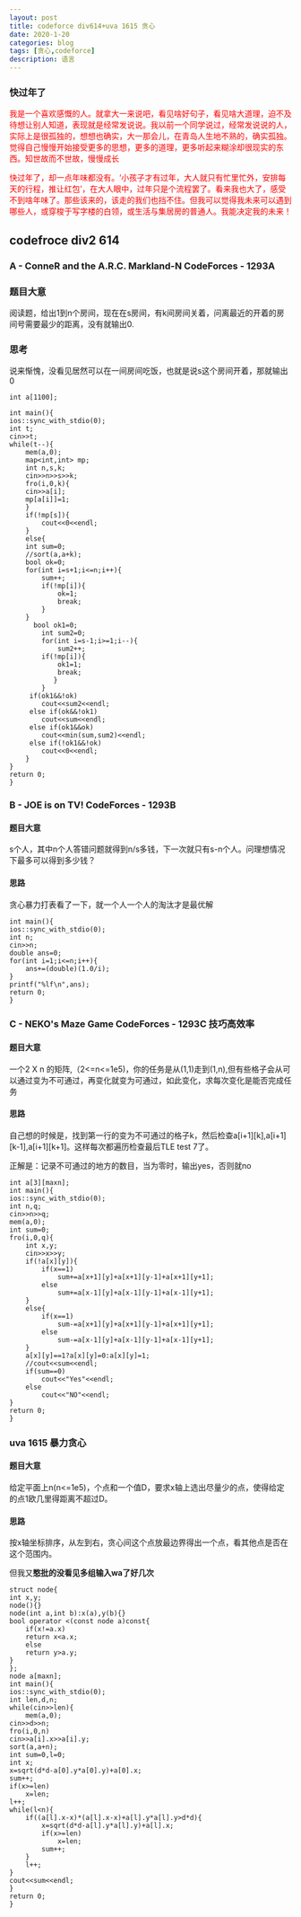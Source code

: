 ```yaml
---
layout: post
title: codeforce div614+uva 1615 贪心
date: 2020-1-20
categories: blog
tags: [贪心,codeforce]
description: 语言
---
```


### 快过年了
<p style="color: red">我是一个喜欢感慨的人。就拿大一来说吧，看见啥好句子，看见啥大道理，迫不及待想让别人知道，表现就是经常发说说。我以前一个同学说过，经常发说说的人，实际上是很孤独的，想想也确实，大一那会儿，在青岛人生地不熟的，确实孤独。觉得自己慢慢开始接受更多的思想，更多的道理，更多听起来糊涂却很现实的东西。知世故而不世故，慢慢成长</p>

<p style="color: red">快过年了，却一点年味都没有。‘小孩子才有过年，大人就只有忙里忙外，安排每天的行程，推让红包’，在大人眼中，过年只是个流程罢了。看来我也大了，感受不到啥年味了。那些该来的，该走的我们也挡不住。但我可以觉得我未来可以遇到哪些人，或穿梭于写字楼的白领，或生活与集居房的普通人。我能决定我的未来！</p>

## codefroce div2 614

### A - ConneR and the A.R.C. Markland-N CodeForces - 1293A 
### 题目大意
阅读题，给出1到n个房间，现在在s房间，有k间房间关着，问离最近的开着的房间号需要最少的距离，没有就输出0.

### 思考
说来惭愧，没看见居然可以在一间房间吃饭，也就是说s这个房间开着，那就输出0

    int a[1100];

    int main(){
    ios::sync_with_stdio(0);
    int t;
    cin>>t;
    while(t--){
        mem(a,0);
        map<int,int> mp;
        int n,s,k;
        cin>>n>>s>>k;
        fro(i,0,k){
        cin>>a[i];
        mp[a[i]]=1;
        }
        if(!mp[s]){
            cout<<0<<endl;
        }
        else{
        int sum=0;
        //sort(a,a+k);
        bool ok=0;
        for(int i=s+1;i<=n;i++){
            sum++;
            if(!mp[i]){
                ok=1;
                break;
            }
        }
          bool ok1=0;
            int sum2=0;
            for(int i=s-1;i>=1;i--){
                sum2++;
            if(!mp[i]){
                ok1=1;
                break;
               }
            }
         if(ok1&&!ok)
            cout<<sum2<<endl;
         else if(ok&&!ok1)
            cout<<sum<<endl;
         else if(ok1&&ok)
            cout<<min(sum,sum2)<<endl;
         else if(!ok1&&!ok)
            cout<<0<<endl;
        }
    }
    return 0;
    } 


### B - JOE is on TV! CodeForces - 1293B 
#### 题目大意
s个人，其中n个人答错问题就得到n/s多钱，下一次就只有s-n个人。问理想情况下最多可以得到多少钱？

#### 思路
贪心暴力打表看了一下，就一个人一个人的淘汰才是最优解

    int main(){
    ios::sync_with_stdio(0);
    int n;
    cin>>n;
    double ans=0;
    for(int i=1;i<=n;i++){
        ans+=(double)(1.0/i);
    }
    printf("%lf\n",ans);
    return 0;
    }

### C - NEKO's Maze Game CodeForces - 1293C  技巧高效率
#### 题目大意
一个2 X n 的矩阵,（2<=n<=1e5)，你的任务是从(1,1)走到(1,n),但有些格子会从可以通过变为不可通过，再变化就变为可通过，如此变化，求每次变化是能否完成任务

#### 思路
自己想的时候是，找到第一行的变为不可通过的格子k，然后检查a[i+1][k],a[i+1][k-1],a[i+1][k+1]。这样每次都遍历检查最后TLE test 7了。<br>

正解是：记录不可通过的地方的数目，当为零时，输出yes，否则就no

    int a[3][maxn];
    int main(){
    ios::sync_with_stdio(0);
    int n,q;
    cin>>n>>q;
    mem(a,0);
    int sum=0;
    fro(i,0,q){
        int x,y;
        cin>>x>>y;
        if(!a[x][y]){
            if(x==1)
                sum+=a[x+1][y]+a[x+1][y-1]+a[x+1][y+1];
            else
                sum+=a[x-1][y]+a[x-1][y-1]+a[x-1][y+1];
        }
        else{
            if(x==1)
                sum-=a[x+1][y]+a[x+1][y-1]+a[x+1][y+1];
            else
                sum-=a[x-1][y]+a[x-1][y-1]+a[x-1][y+1];
        }
        a[x][y]==1?a[x][y]=0:a[x][y]=1;
        //cout<<sum<<endl;
        if(sum==0)
            cout<<"Yes"<<endl;
        else
            cout<<"NO"<<endl;
    }
    return 0;
    }


### uva 1615 暴力贪心
#### 题目大意
给定平面上n(n<=1e5)，个点和一个值D，要求x轴上选出尽量少的点，使得给定的点1欧几里得距离不超过D。

#### 思路
按x轴坐标排序，从左到右，贪心间这个点放最边界得出一个点，看其他点是否在这个范围内。

但我又**憨批的没看见多组输入wa了好几次**

    struct node{
    int x,y;
    node(){}
    node(int a,int b):x(a),y(b){}
    bool operator <(const node a)const{
        if(x!=a.x)
        return x<a.x;
        else
        return y>a.y;
    }
    };
    node a[maxn];
    int main(){
    ios::sync_with_stdio(0);
    int len,d,n;
    while(cin>>len){
        mem(a,0);
    cin>>d>>n;
    fro(i,0,n)
    cin>>a[i].x>>a[i].y;
    sort(a,a+n);
    int sum=0,l=0;
    int x;
    x=sqrt(d*d-a[0].y*a[0].y)+a[0].x;
    sum++;
    if(x>=len)
        x=len;
    l++;
    while(l<n){
        if((a[l].x-x)*(a[l].x-x)+a[l].y*a[l].y>d*d){
            x=sqrt(d*d-a[l].y*a[l].y)+a[l].x;
            if(x>=len)
                x=len;
            sum++;
        }
        l++;
    }
    cout<<sum<<endl;
    }
    return 0;
    }